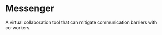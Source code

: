 Messenger
=========

A virtual collaboration tool that can mitigate communication barriers with co-workers.
